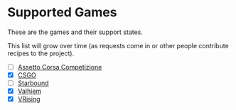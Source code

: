 # Supported Games

These are the games and their support states.

This list will grow over time (as requests come in or other people contribute recipes to the project).

- [ ] [Assetto Corsa Competizione](http://docs.warcamp.org/development/03_warplans/#assetto_corsa_competizione)
- [x] [CSGO](./guides/games/csgo.md)
- [ ] [Starbound](http://docs.warcamp.org/development/03_warplans/#starbound)
- [x] [Valhiem](./guides/games/valhiem.md)
- [x] [VRising](./guides/games/vrising.md)
